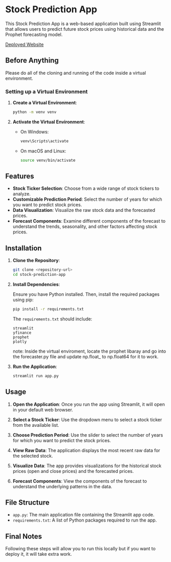 # Stock Prediction App

This Stock Prediction App is a web-based application built using Streamlit that allows users to predict future stock prices using historical data and the Prophet forecasting model.

[Deployed Website](https://huian-yang-stock-predictor-main-dntgnw.streamlit.app/)

## Before Anything

Please do all of the cloning and running of the code inside a virtual environment.

### Setting up a Virtual Environment

1. **Create a Virtual Environment**:
   
    ```bash
    python -m venv venv
    ```

2. **Activate the Virtual Environment**:

    - On Windows:
        ```bash
        venv\Scripts\activate
        ```
    - On macOS and Linux:
        ```bash
        source venv/bin/activate
        ```

## Features

- **Stock Ticker Selection**: Choose from a wide range of stock tickers to analyze.
- **Customizable Prediction Period**: Select the number of years for which you want to predict stock prices.
- **Data Visualization**: Visualize the raw stock data and the forecasted prices.
- **Forecast Components**: Examine different components of the forecast to understand the trends, seasonality, and other factors affecting stock prices.


## Installation

1. **Clone the Repository**:

    ```bash
    git clone <repository-url>
    cd stock-prediction-app
    ```

2. **Install Dependencies**:

    Ensure you have Python installed. Then, install the required packages using pip:

    ```bash
    pip install -r requirements.txt
    ```

    The `requirements.txt` should include:

    ```plaintext
    streamlit
    yfinance
    prophet
    plotly
    ```

    note: Inside the virtual enviroment, locate the prophet libaray and go into the forecaster.py file and update np.float_ to np.float64 for it to work. 

3. **Run the Application**:

    ```bash
    streamlit run app.py
    ```

## Usage

1. **Open the Application**:
    Once you run the app using Streamlit, it will open in your default web browser.

2. **Select a Stock Ticker**:
    Use the dropdown menu to select a stock ticker from the available list.

3. **Choose Prediction Period**:
    Use the slider to select the number of years for which you want to predict the stock prices.

4. **View Raw Data**:
    The application displays the most recent raw data for the selected stock.

5. **Visualize Data**:
    The app provides visualizations for the historical stock prices (open and close prices) and the forecasted prices.

6. **Forecast Components**:
    View the components of the forecast to understand the underlying patterns in the data.

## File Structure

- `app.py`: The main application file containing the Streamlit app code.
- `requirements.txt`: A list of Python packages required to run the app.

## Final Notes
   Following these steps will allow you to run this locally but if you want to deploy it, it will take extra work. 
